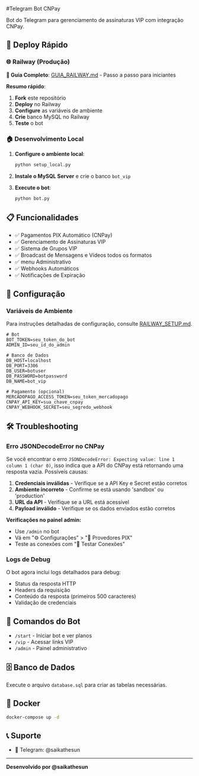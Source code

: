 #Telegram Bot CNPay

Bot do Telegram para gerenciamento de assinaturas VIP com integração CNPay.

## 🚀 Deploy Rápido

### 🌐 Railway (Produção)
**📖 Guia Completo**: [GUIA_RAILWAY.md](GUIA_RAILWAY.md) - Passo a passo para iniciantes

**Resumo rápido**:
1. **Fork** este repositório
2. **Deploy** no Railway
3. **Configure** as variáveis de ambiente
4. **Crie** banco MySQL no Railway
5. **Teste** o bot

### 🏠 Desenvolvimento Local
1. **Configure o ambiente local**:
   ```bash
   python setup_local.py
   ```

2. **Instale o MySQL Server** e crie o banco `bot_vip`

3. **Execute o bot**:
   ```bash
   python bot.py
   ```

## 📋 Funcionalidades

- ✅ Pagamentos PIX Automático (CNPay)
- ✅ Gerenciamento de Assinaturas VIP
- ✅ Sistema de Grupos VIP
- ✅ Broadcast de Mensagens e Vídeos todos os formatos
- ✅ menu Administrativo
- ✅ Webhooks Automáticos
- ✅ Notificações de Expiração

## 🔧 Configuração

### Variáveis de Ambiente

Para instruções detalhadas de configuração, consulte [RAILWAY_SETUP.md](RAILWAY_SETUP.md).

```env
# Bot
BOT_TOKEN=seu_token_do_bot
ADMIN_ID=seu_id_do_admin

# Banco de Dados
DB_HOST=localhost
DB_PORT=3306
DB_USER=botuser
DB_PASSWORD=botpassword
DB_NAME=bot_vip

# Pagamento (opcional)
MERCADOPAGO_ACCESS_TOKEN=seu_token_mercadopago
CNPAY_API_KEY=sua_chave_cnpay
CNPAY_WEBHOOK_SECRET=seu_segredo_webhook
```

## 🛠️ Troubleshooting

### Erro JSONDecodeError no CNPay

Se você encontrar o erro `JSONDecodeError: Expecting value: line 1 column 1 (char 0)`, isso indica que a API do CNPay está retornando uma resposta vazia. Possíveis causas:

1. **Credenciais inválidas** - Verifique se a API Key e Secret estão corretos
2. **Ambiente incorreto** - Confirme se está usando 'sandbox' ou 'production'
3. **URL da API** - Verifique se a URL está acessível
4. **Payload inválido** - Verifique se os dados enviados estão corretos


**Verificações no painel admin:**
- Use `/admin` no bot
- Vá em "⚙️ Configurações" > "🔧 Provedores PIX"
- Teste as conexões com "🧪 Testar Conexões"

### Logs de Debug

O bot agora inclui logs detalhados para debug:
- Status da resposta HTTP
- Headers da requisição
- Conteúdo da resposta (primeiros 500 caracteres)
- Validação de credenciais

## 📱 Comandos do Bot

- `/start` - Iniciar bot e ver planos
- `/vip` - Acessar links VIP
- `/admin` - Painel administrativo

## 🗄️ Banco de Dados

Execute o arquivo `database.sql` para criar as tabelas necessárias.

## 🐳 Docker

```bash
docker-compose up -d
```

## 📞 Suporte

- 💬 Telegram: @saikathesun

---

**Desenvolvido por @saikathesun** 